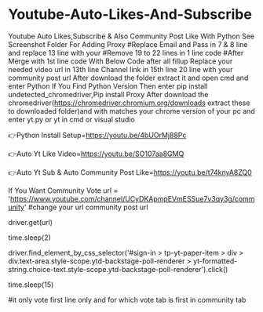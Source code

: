 # Youtube-Auto-Likes-And-Subscribe
Youtube Auto Likes,Subscribe & Also Community Post Like With Python
See Screenshot Folder For Adding Proxy
#Replace Email and Pass in 7 & 8 line and replace 13 line with your
#Remove 19 to 22 lines in 1 line code
#After Merge with 1st line code With Below Code after all fillup
Replace your needed video url in 13th line 
Channel link in 15th line 
20 line with your community post url
After download the folder extract it and open cmd and enter Python If You Find Python Version Then enter pip install undetected_chromedriver,Pip install Proxy
After download the chromedriver(https://chromedriver.chromium.org/downloads extract these to downloaded folder)and with matches your chrome version of your pc 
and enter yt.py or yt in cmd or visual studio 

👉Python Install Setup=https://youtu.be/4bUOrMj88Pc

👉Auto Yt Like Video=https://youtu.be/SO107aa8GMQ

👉Auto Yt Sub & Auto Community Post Like=https://youtu.be/t74knyA8ZQ0

If You Want Community Vote 
url = 'https://www.youtube.com/channel/UCyDKApmpEVmESSue7v3qy3g/community' #change your url community post url

driver.get(url)

time.sleep(2)

driver.find_element_by_css_selector('#sign-in > tp-yt-paper-item > div > div.text-area.style-scope.ytd-backstage-poll-renderer > yt-formatted-string.choice-text.style-scope.ytd-backstage-poll-renderer').click()

time.sleep(15)

#it only vote first line only and for which vote tab is first in community tab





